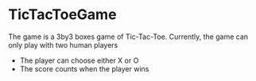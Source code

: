 # TicTacToeGame
The game is a 3by3 boxes game of Tic-Tac-Toe.
Currently, the game can only play with two human players

- The player can choose either X or O
- The score counts when the player wins
